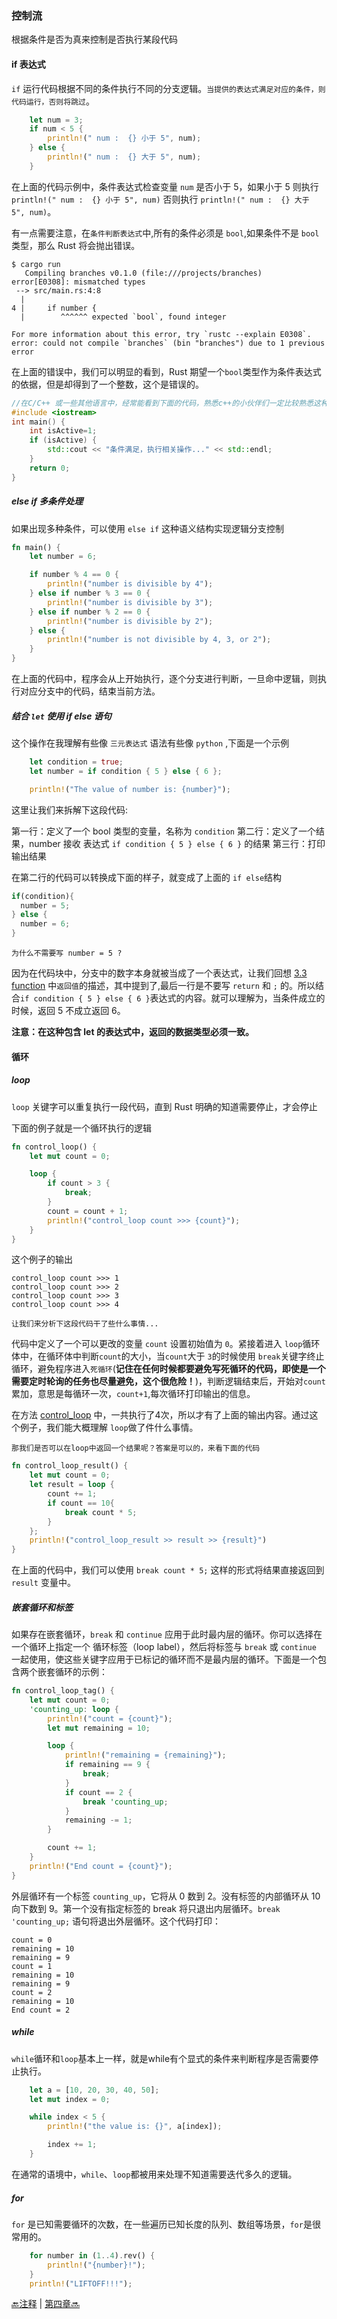 ### 控制流

根据条件是否为真来控制是否执行某段代码

#### if 表达式

`if` 运行代码根据不同的条件执行不同的分支逻辑。`当提供的表达式满足对应的条件，则代码运行，否则将跳过`。

```rust
    let num = 3;
    if num < 5 {
        println!(" num :  {} 小于 5", num);
    } else {
        println!(" num :  {} 大于 5", num);
    }
```

在上面的代码示例中，条件表达式检查变量 `num` 是否小于 5，如果小于 5 则执行 `println!(" num :  {} 小于 5", num)` 否则执行 `println!(" num :  {} 大于 5", num)`。

有一点需要注意，在`条件判断表达式`中,所有的条件必须是 `bool`,如果条件不是 `bool` 类型，那么 Rust 将会抛出错误。

```
$ cargo run
   Compiling branches v0.1.0 (file:///projects/branches)
error[E0308]: mismatched types
 --> src/main.rs:4:8
  |
4 |     if number {
  |        ^^^^^^ expected `bool`, found integer

For more information about this error, try `rustc --explain E0308`.
error: could not compile `branches` (bin "branches") due to 1 previous error

```

在上面的错误中，我们可以明显的看到，Rust 期望一个`bool`类型作为条件表达式的依据，但是却得到了一个整数，这个是错误的。

```c++
//在C/C++ 或一些其他语言中，经常能看到下面的代码，熟悉c++的小伙伴们一定比较熟悉这种操作，这里就不再过多赘述
#include <iostream>
int main() {
    int isActive=1;
    if (isActive) {
        std::cout << "条件满足，执行相关操作..." << std::endl;
    }
    return 0;
}
```

##### else if 多条件处理

如果出现多种条件，可以使用 `else if` 这种语义结构实现逻辑分支控制

```rust
fn main() {
    let number = 6;

    if number % 4 == 0 {
        println!("number is divisible by 4");
    } else if number % 3 == 0 {
        println!("number is divisible by 3");
    } else if number % 2 == 0 {
        println!("number is divisible by 2");
    } else {
        println!("number is not divisible by 4, 3, or 2");
    }
}

```

在上面的代码中，程序会从上开始执行，逐个分支进行判断，一旦命中逻辑，则执行对应分支中的代码，结束当前方法。

##### 结合 `let` 使用 if else 语句

这个操作在我理解有些像 `三元表达式` 语法有些像 `python` ,下面是一个示例

```rust
    let condition = true;
    let number = if condition { 5 } else { 6 };

    println!("The value of number is: {number}");
```

这里让我们来拆解下这段代码:

第一行：定义了一个 bool 类型的变量，名称为 `condition`
第二行：定义了一个结果，number 接收 表达式 `if condition { 5 } else { 6 }` 的结果
第三行：打印输出结果

在第二行的代码可以转换成下面的样子，就变成了上面的 `if else`结构

```rust
if(condition){
  number = 5;
} else {
  number = 6;
}
```

```
为什么不需要写 number = 5 ?
```

因为在代码块中，分支中的数字本身就被当成了一个表达式，让我们回想 [3.3 function](3.3function.md) 中`返回值`的描述，其中提到了,最后一行是不要写 `return` 和 `;` 的。所以结合`if condition { 5 } else { 6 }`表达式的内容。就可以理解为，当条件成立的时候，返回 5 不成立返回 6。

**注意：在这种包含 let 的表达式中，返回的数据类型必须一致。**

#### 循环

##### loop

`loop` 关键字可以重复执行一段代码，直到 Rust 明确的知道需要停止，才会停止

下面的例子就是一个循环执行的逻辑

```rust
fn control_loop() {
    let mut count = 0;

    loop {
        if count > 3 {
            break;
        }
        count = count + 1;
        println!("control_loop count >>> {count}");
    }
}
```

这个例子的输出

```
control_loop count >>> 1
control_loop count >>> 2
control_loop count >>> 3
control_loop count >>> 4
```

`让我们来分析下这段代码干了些什么事情...`

代码中定义了一个可以更改的变量 `count` 设置初始值为 `0`。紧接着进入 `loop`循环体中，在循环体中判断`count`的大小，当`count`大于 `3`的时候使用 `break`关键字终止循环，避免程序进入`死循环`(**记住在任何时候都要避免写死循环的代码，即使是一个需要定时轮询的任务也尽量避免，这个很危险！**)，判断逻辑结束后，开始对`count`累加，意思是每循环一次，`count+1`,每次循环打印输出的信息。

在方法 [control_loop](3.5control_flow.md#loop) 中，一共执行了4次，所以才有了上面的输出内容。通过这个例子，我们能大概理解 `loop`做了件什么事情。

`那我们是否可以在loop中返回一个结果呢？答案是可以的，来看下面的代码`

```rust
fn control_loop_result() {
    let mut count = 0;
    let result = loop {
        count += 1;
        if count == 10{
            break count * 5;
        }
    };
    println!("control_loop_result >> result >> {result}")
}
```

在上面的代码中，我们可以使用 `break count * 5;` 这样的形式将结果直接返回到 `result` 变量中。

##### 嵌套循环和标签

如果存在嵌套循环，`break` 和 `continue` 应用于此时最内层的循环。你可以选择在一个循环上指定一个 循环标签（loop label），然后将标签与 `break` 或 `continue` 一起使用，使这些关键字应用于已标记的循环而不是最内层的循环。下面是一个包含两个嵌套循环的示例：

```rust
fn control_loop_tag() {
    let mut count = 0;
    'counting_up: loop {
        println!("count = {count}");
        let mut remaining = 10;

        loop {
            println!("remaining = {remaining}");
            if remaining == 9 {
                break;
            }
            if count == 2 {
                break 'counting_up;
            }
            remaining -= 1;
        }

        count += 1;
    }
    println!("End count = {count}");
}
```

外层循环有一个标签 `counting_up`，它将从 0 数到 2。没有标签的内部循环从 10 向下数到 9。第一个没有指定标签的 break 将只退出内层循环。`break 'counting_up;` 语句将退出外层循环。这个代码打印：

```
count = 0
remaining = 10
remaining = 9
count = 1
remaining = 10
remaining = 9
count = 2
remaining = 10
End count = 2
```

##### while

`while`循环和`loop`基本上一样，就是while有个显式的条件来判断程序是否需要停止执行。

```rust
    let a = [10, 20, 30, 40, 50];
    let mut index = 0;

    while index < 5 {
        println!("the value is: {}", a[index]);

        index += 1;
    }
```

在通常的语境中，`while`、`loop`都被用来处理不知道需要迭代多久的逻辑。

##### for

`for` 是已知需要循环的次数，在一些遍历已知长度的队列、数组等场景，`for`是很常用的。

```rust
    for number in (1..4).rev() {
        println!("{number}!");
    }
    println!("LIFTOFF!!!");
```


[🔙注释](3.4annotation.md) | [第四章🔜](../04/4.0_first.md)
